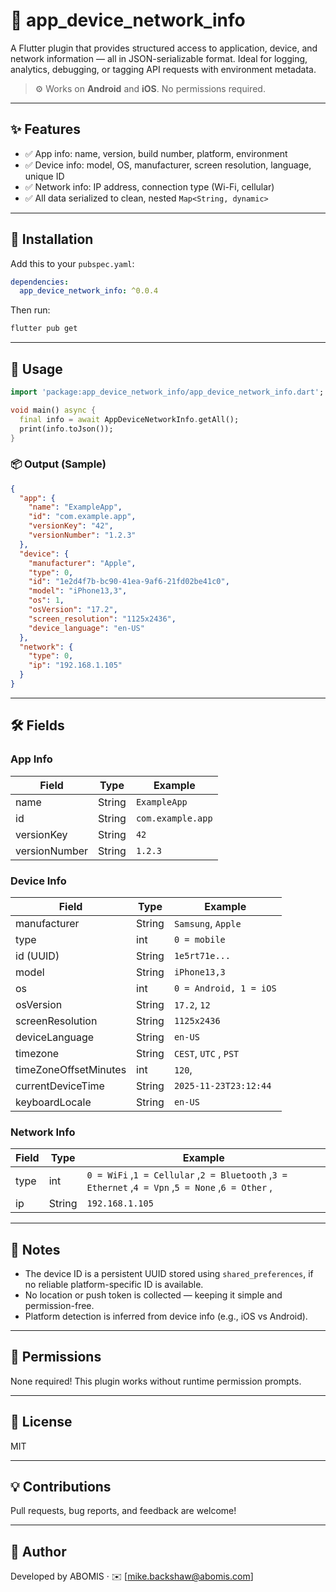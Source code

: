 # 📱 app_device_network_info

A Flutter plugin that provides structured access to application, device, and network information — all in JSON-serializable format. Ideal for logging, analytics, debugging, or tagging API requests with environment metadata.

> ⚙️ Works on **Android** and **iOS**. No permissions required.

---

## ✨ Features

- ✅ App info: name, version, build number, platform, environment
- ✅ Device info: model, OS, manufacturer, screen resolution, language, unique ID
- ✅ Network info: IP address, connection type (Wi-Fi, cellular)
- ✅ All data serialized to clean, nested `Map<String, dynamic>`

---

## 🚀 Installation

Add this to your `pubspec.yaml`:

```yaml
dependencies:
  app_device_network_info: ^0.0.4
```

Then run:

```bash
flutter pub get
```

---

## 🧠 Usage

```dart
import 'package:app_device_network_info/app_device_network_info.dart';

void main() async {
  final info = await AppDeviceNetworkInfo.getAll();
  print(info.toJson());
}
```

### 📦 Output (Sample)

```json
{
  "app": {
    "name": "ExampleApp",
    "id": "com.example.app",
    "versionKey": "42",
    "versionNumber": "1.2.3"
  },
  "device": {
    "manufacturer": "Apple",
    "type": 0,
    "id": "1e2d4f7b-bc90-41ea-9af6-21fd02be41c0",
    "model": "iPhone13,3",
    "os": 1,
    "osVersion": "17.2",
    "screen_resolution": "1125x2436",
    "device_language": "en-US"
  },
  "network": {
    "type": 0,
    "ip": "192.168.1.105"
  }
}
```

---

## 🛠 Fields

### App Info
| Field          | Type    | Example           |
|----------------|---------|-------------------|
| name           | String  | `ExampleApp`      |
| id             | String  | `com.example.app` |
| versionKey     | String  | `42`              |
| versionNumber  | String  | `1.2.3`           |

### Device Info
| Field                 | Type   | Example                |
|-----------------------|--------|------------------------|
| manufacturer          | String | `Samsung`, `Apple`     |
| type                  | int    | `0 = mobile`           |
| id (UUID)             | String | `1e5rt71e...`          |
| model                 | String | `iPhone13,3`           |
| os                    | int    | `0 = Android, 1 = iOS` |
| osVersion             | String | `17.2`, `12`           |
| screenResolution      | String | `1125x2436`            |
| deviceLanguage        | String | `en-US`                |
| timezone              | String | `CEST`, `UTC` , `PST`  |
| timeZoneOffsetMinutes | int    | `120`,                 |
| currentDeviceTime     | String | `2025-11-23T23:12:44`  |
| keyboardLocale        | String | `en-US`                |


### Network Info
| Field       | Type   | Example                                                                                           |
|-------------|--------|---------------------------------------------------------------------------------------------------|
| type        | int    | `0 = WiFi` ,`1 = Cellular` ,`2 = Bluetooth` ,`3 = Ethernet` ,`4 = Vpn` ,`5 = None` ,`6 = Other` , |
| ip          | String | `192.168.1.105`                                                                                   |

---

## 📎 Notes

- The device ID is a persistent UUID stored using `shared_preferences`, if no reliable platform-specific ID is available.
- No location or push token is collected — keeping it simple and permission-free.
- Platform detection is inferred from device info (e.g., iOS vs Android).

---

## 🔐 Permissions

None required! This plugin works without runtime permission prompts.

---

## 📄 License

MIT

---

## 💡 Contributions

Pull requests, bug reports, and feedback are welcome!

---

## 📣 Author

Developed by ABOMIS · ✉️ [mike.backshaw@abomis.com]
